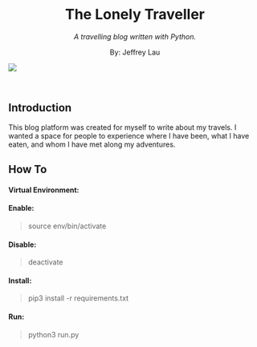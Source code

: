 <br>
<p align="center">
    <h1 align="center">The Lonely Traveller</h1>
    <p align="center"><i>A travelling blog written with Python.</i></p>
    <p align="center">By: Jeffrey Lau</p>
    <img src="https://images.unsplash.com/photo-1584552539793-65d73b802130?ixlib=rb-1.2.1&ixid=eyJhcHBfaWQiOjEyMDd9&auto=format&fit=crop&w=2700&q=80">
    </p>
</p>
<br>

## Introduction

This blog platform was created for myself to write about my travels. I wanted a space for people to experience where I have been, what I have eaten, and whom I have met along my adventures.

## How To

#### Virtual Environment:

#### Enable:

> source env/bin/activate

#### Disable:

> deactivate

#### Install:

> pip3 install -r requirements.txt

#### Run:

> python3 run.py
